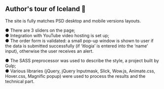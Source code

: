 ## Author's tour of Iceland 🧊

The site is fully matches PSD desktop and mobile versions layouts.

● There are 3 sliders on the page;<br>
● Integration with YouTube video hosting is set up;<br>
● The order form is validated: a small pop-up window is shown to user if the data is submitted successfully (if ‘itlogia’ is entered into the ‘name’ input), otherwise the user receives an alert.<br>

● The SASS preprocessor was used to describe the style, a project built by Gulp;<br>
● Various libraries (jQuery, jQuery Inputmask, Slick, Wow.js, Animate.css, Hover.css, Magnific popup) were used to process the results and the technical part.<br>
